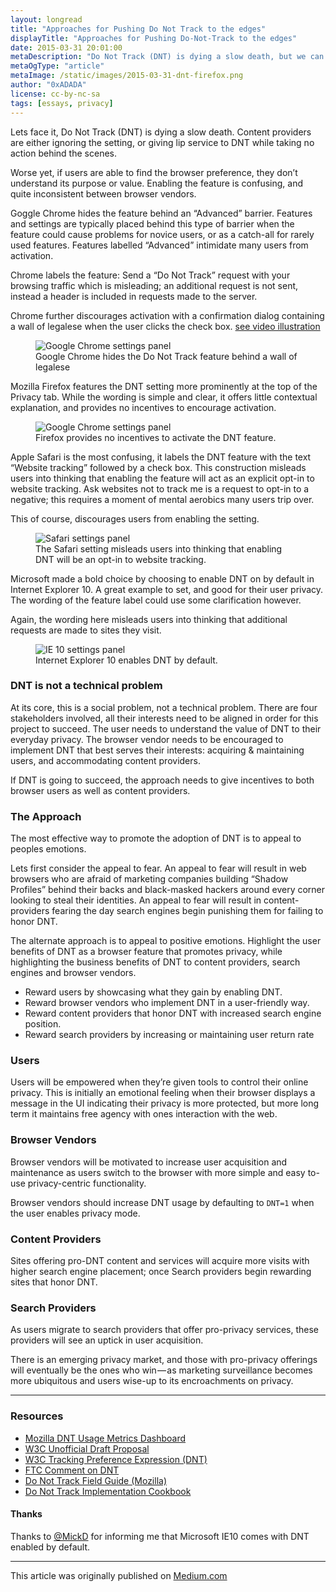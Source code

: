 ```yaml
---
layout: longread
title: "Approaches for Pushing Do Not Track to the edges"
displayTitle: "Approaches for Pushing Do-Not-Track to the edges"
date: 2015-03-31 20:01:00
metaDescription: "Do Not Track (DNT) is dying a slow death, but we can take some simple steps to encourage its wider adoption."
metaOgType: "article"
metaImage: /static/images/2015-03-31-dnt-firefox.png
author: "0xADADA"
license: cc-by-nc-sa
tags: [essays, privacy]
---
```


Lets face it, Do Not Track (DNT) is dying a slow death. Content providers
are either ignoring the setting, or giving lip service to DNT while
taking no action behind the scenes.

Worse yet, if users are able to find the browser preference, they don’t
understand its purpose or value. Enabling the feature is confusing, and
quite inconsistent between browser vendors.

Goggle Chrome hides the feature behind an “Advanced” barrier. Features and
settings are typically placed behind this type of barrier when the feature
could cause problems for novice users, or as a catch-all for rarely used
features. Features labelled “Advanced” intimidate many users from
activation.

Chrome labels the feature: Send a “Do Not Track” request with your browsing
traffic which is misleading; an additional request is not sent, instead a
header is included in requests made to the server.

Chrome further discourages activation with a confirmation dialog containing
a wall of legalese when the user clicks the check box.
[see video illustration](http://gfycat.com/BeautifulInfiniteKob)

<figure>
  <img src="/static/images/2015-03-31-dnt-chrome.png"
    alt="Google Chrome settings panel" title="Google Chrome settings panel">
  <figcaption>
    Google Chrome hides the Do Not Track feature behind a wall of legalese
  </figcaption>
</figure>

Mozilla Firefox features the DNT setting more prominently at the top of
the Privacy tab. While the wording is simple and clear, it offers little
contextual explanation, and provides no incentives to encourage
activation.

<figure>
  <img src="/static/images/2015-03-31-dnt-firefox.png"
    alt="Google Chrome settings panel" title="Google Chrome settings panel">
  <figcaption>Firefox provides no incentives to activate the DNT
    feature.
  </figcaption>
</figure>

Apple Safari is the most confusing, it labels the DNT feature with the
text “Website tracking” followed by a check box. This construction misleads
users into thinking that enabling the feature will act as an explicit
opt-in to website tracking. Ask websites not to track me is a request to
opt-in to a negative; this requires a moment of mental aerobics many
users trip over.

This of course, discourages users from enabling the setting.

<figure>
  <img src="/static/images/2015-03-31-dnt-safari.png"
    alt="Safari settings panel" title="Safari settings panel">
  <figcaption>The Safari setting misleads users into thinking that
    enabling DNT will be an opt-in to website tracking.</figcaption>
</figure>

Microsoft made a bold choice by choosing to enable DNT on by default in Internet Explorer 10. A great example to set, and good for their user privacy. The wording of the feature label could use some clarification however.

Again, the wording here misleads users into thinking that additional requests are made to sites they visit.

<figure>
  <img src="/static/images/2015-03-31-dnt-ie.png"
    alt="IE 10 settings panel" title="IE 10 settings panel">
  <figcaption>Internet Explorer 10 enables DNT by default.</figcaption>
</figure>


### DNT is not a technical problem

At its core, this is a social problem, not a technical problem. There are
four stakeholders involved, all their interests need to be aligned in
order for this project to succeed. The user needs to understand the value
of DNT to their everyday privacy. The browser vendor needs to be
encouraged to implement DNT that best serves their interests: acquiring
& maintaining users, and accommodating content providers.

If DNT is going to succeed, the approach needs to give incentives to both
browser users as well as content providers.

### The Approach

The most effective way to promote the adoption of DNT is to appeal to
peoples emotions.

Lets first consider the appeal to fear. An appeal to fear will result in
web browsers who are afraid of marketing companies building “Shadow
Profiles” behind their backs and black-masked hackers around every corner
looking to steal their identities. An appeal to fear will result in
content-providers fearing the day search engines begin punishing them for
failing to honor DNT.

The alternate approach is to appeal to positive emotions. Highlight the
user benefits of DNT as a browser feature that promotes privacy, while
highlighting the business benefits of DNT to content providers, search
engines and browser vendors.

* Reward users by showcasing what they gain by enabling DNT.
* Reward browser vendors who implement DNT in a user-friendly way.
* Reward content providers that honor DNT with increased search engine
position.
* Reward search providers by increasing or maintaining user return rate

### Users

Users will be empowered when they’re given tools to control their online
privacy. This is initially an emotional feeling when their browser displays
a message in the UI indicating their privacy is more protected, but more
long term it maintains free agency with ones interaction with the web.

### Browser Vendors

Browser vendors will be motivated to increase user acquisition and
maintenance as users switch to the browser with more simple and easy
to-use privacy-centric functionality.

Browser vendors should increase DNT usage by defaulting to ```DNT=1```
when the user enables privacy mode.

### Content Providers

Sites offering pro-DNT content and services will acquire more visits with
higher search engine placement; once Search providers begin rewarding
sites that honor DNT.

### Search Providers

As users migrate to search providers that offer pro-privacy services,
these providers will see an uptick in user acquisition.

There is an emerging privacy market, and those with pro-privacy offerings
will eventually be the ones who win — as marketing surveillance becomes
more ubiquitous and users wise-up to its encroachments on privacy.

---

### Resources

* [Mozilla DNT Usage Metrics Dashboard](https://dnt-dashboard.mozilla.org/)
* [W3C Unofficial Draft Proposal](http://lists.w3.org/Archives/Public/public-tracking/2012Jun/att-0095/compromise-proposal-pde-tl-jm.html)
* [W3C Tracking Preference Expression (DNT)](http://www.w3.org/TR/tracking-dnt/)
* [FTC Comment on DNT](http://donottrack.us/docs/FTC_Privacy_Comment_Stanford.pdf)
* [Do Not Track Field Guide (Mozilla)](https://developer.mozilla.org/en-US/docs/Web/Security/Do_not_track_field_guide)
* [Do Not Track Implementation Cookbook](http://donottrack.us/cookbook/)

#### Thanks

Thanks to [@MickD](https://twitter.com/@mickd) for informing me that
Microsoft IE10 comes with DNT enabled by default.

---

This article was originally published on
[Medium.com](https://medium.com/@0xadada/approaches-for-pushing-do-not-track-to-the-edges-70f0edb2b927)
